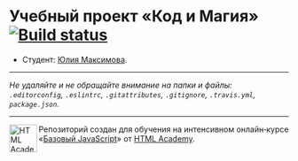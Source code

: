 # Учебный проект «Код и Магия» [![Build status][travis-image]][travis-url]

* Студент: [Юлия Максимова](https://up.htmlacademy.ru/javascript/9/user/367171).

---

_Не удаляйте и не обращайте внимание на папки и файлы:_<br>
_`.editorconfig`, `.eslintrc`, `.gitattributes`, `.gitignore`, `.travis.yml`, `package.json`._

---

<a href="https://htmlacademy.ru/intensive/javascript"><img align="left" width="50" height="50" title="HTML Academy" src="https://up.htmlacademy.ru/static/img/intensive/javascript/logo-for-github.svg"></a>

Репозиторий создан для обучения на интенсивном онлайн‑курсе «[Базовый JavaScript](https://htmlacademy.ru/intensive/javascript)» от [HTML Academy](https://htmlacademy.ru).

[travis-image]: https://travis-ci.org/htmlacademy-javascript/367171-code-and-magick.svg?branch=master
[travis-url]: https://travis-ci.org/htmlacademy-javascript/367171-code-and-magick
